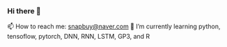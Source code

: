 ### Hi there 👋
📫 How to reach me: snapbuy@naver.com
🌱 I’m currently learning python, tensoflow, pytorch, DNN, RNN, LSTM, GP3, and R

<!--
**snapbuy/snapbuy** is a ✨ _special_ ✨ repository because its `README.md` (this file) appears on your GitHub profile.

Here are some ideas to get you started:

- 🔭 I’m currently working on ...
- 🌱 I’m currently learning ...
- 👯 I’m looking to collaborate on ...
- 🤔 I’m looking for help with ...
- 💬 Ask me about ...
- 📫 How to reach me: ...
- 😄 Pronouns: ...
- ⚡ Fun fact: ...
-->
